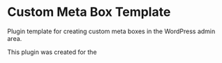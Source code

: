 Custom Meta Box Template
========================

Plugin template for creating custom meta boxes in the WordPress admin area.

This plugin was created for the 
